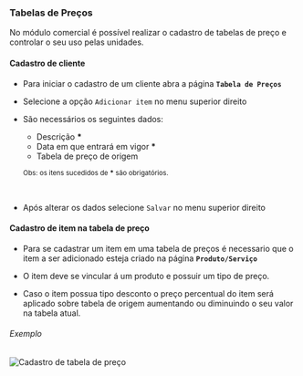 ### Tabelas de Preços

No módulo comercial é possível realizar o cadastro de tabelas de preço e controlar o seu uso pelas unidades.

#### Cadastro de cliente
- Para iniciar o cadastro de um cliente abra a página **`Tabela de Preços`**
- Selecione a opção `Adicionar item` no menu superior direito
- São necessários os seguintes dados:
  - Descrição **\***
  - Data em que entrará em vigor **\***
  - Tabela de preço de origem
  
  <sub>Obs: os itens sucedidos de **\*** são obrigatórios.</sub>
<br>

- Após alterar os dados selecione `Salvar` no menu superior direito

#### Cadastro de item na tabela de preço

- Para se cadastrar um item em uma tabela de preços é necessario que o item a ser adicionado esteja criado na página **`Produto/Serviço`**

- O item deve se vincular á um produto e possuir um tipo de preço.

- Caso o item possua tipo desconto o  preço percentual do item será aplicado sobre tabela de origem aumentando ou diminuindo o seu valor na tabela atual.

###### Exemplo

![Cadastro de tabela de preço](/ui/assets/fluxos-de-cadastro/fluxo-tabela-de-precos.gif)
